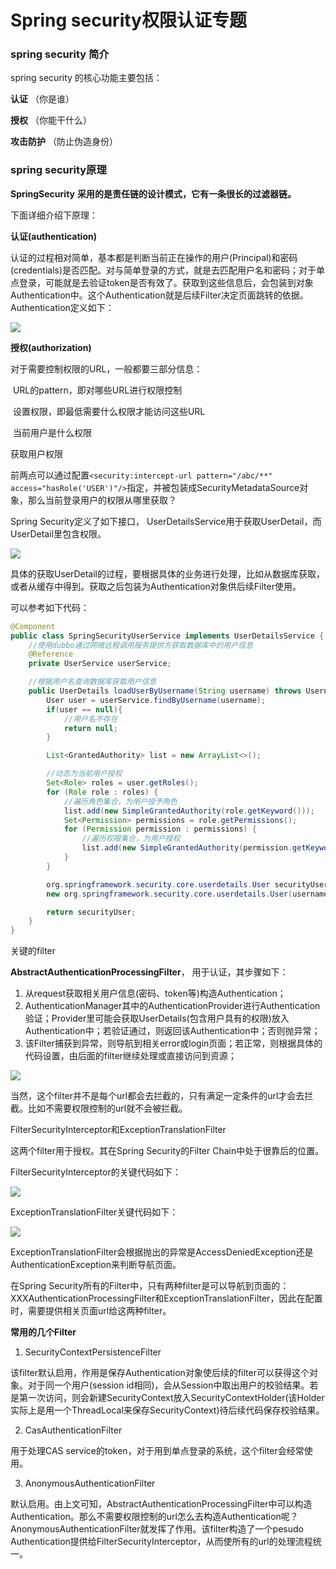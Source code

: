 # **Spring security权限认证专题**

### spring security 简介

spring security 的核心功能主要包括：

**认证** （你是谁）

**授权** （你能干什么）

**攻击防护** （防止伪造身份）

### spring security原理

**SpringSecurity** **采用的是责任链的设计模式，它有一条很长的过滤器链。**

下面详细介绍下原理：

**认证(authentication)**

认证的过程相对简单，基本都是判断当前正在操作的用户(Principal)和密码(credentials)是否匹配。对与简单登录的方式，就是去匹配用户名和密码；对于单点登录，可能就是去验证token是否有效了。获取到这些信息后，会包装到对象Authentication中。这个Authentication就是后续Filter决定页面跳转的依据。Authentication定义如下：

<img src="/img/spring-security.png">

**授权(authorization)**

对于需要控制权限的URL，一般都要三部分信息：

​	URL的pattern，即对哪些URL进行权限控制

​	设置权限，即最低需要什么权限才能访问这些URL

​	当前用户是什么权限

获取用户权限

前两点可以通过配置`<security:intercept-url pattern="/abc/**" access="hasRole('USER')"/>`指定，并被包装成SecurityMetadataSource对象，那么当前登录用户的权限从哪里获取？

Spring Security定义了如下接口， UserDetailsService用于获取UserDetail，而UserDetail里包含权限。

<img src="/img/spring-security-2.png">

具体的获取UserDetail的过程，要根据具体的业务进行处理，比如从数据库获取，或者从缓存中得到。获取之后包装为Authentication对象供后续Filter使用。

可以参考如下代码：

```java
@Component
public class SpringSecurityUserService implements UserDetailsService {
    //使用dubbo通过网络远程调用服务提供方获取数据库中的用户信息
    @Reference
    private UserService userService;

    //根据用户名查询数据库获取用户信息
    public UserDetails loadUserByUsername(String username) throws UsernameNotFoundException {
        User user = userService.findByUsername(username);
        if(user == null){
            //用户名不存在
            return null;
        }

        List<GrantedAuthority> list = new ArrayList<>();

        //动态为当前用户授权
        Set<Role> roles = user.getRoles();
        for (Role role : roles) {
            //遍历角色集合，为用户授予角色
            list.add(new SimpleGrantedAuthority(role.getKeyword()));
            Set<Permission> permissions = role.getPermissions();
            for (Permission permission : permissions) {
                //遍历权限集合，为用户授权
                list.add(new SimpleGrantedAuthority(permission.getKeyword()));
            }
        }

        org.springframework.security.core.userdetails.User securityUser =
        new org.springframework.security.core.userdetails.User(username,user.getPassword(),list);

        return securityUser;
    }
}
```

关键的filter

**AbstractAuthenticationProcessingFilter**， 用于认证，其步骤如下：

1.  从request获取相关用户信息(密码、token等)构造Authentication；
2. AuthenticationManager其中的AuthenticationProvider进行Authentication验证；Provider里可能会获取UserDetails(包含用户具有的权限)放入Authentication中；若验证通过，则返回该Authentication中；否则抛异常；
3. 该Filter捕获到异常，则导航到相关error或login页面；若正常，则根据具体的代码设置，由后面的filter继续处理或直接访问到资源；  

<img src="/img/spring-security-3.png">

当然，这个filter并不是每个url都会去拦截的，只有满足一定条件的url才会去拦截。比如不需要权限控制的url就不会被拦截。

FilterSecurityInterceptor和ExceptionTranslationFilter

这两个filter用于授权。其在Spring Security的Filter Chain中处于很靠后的位置。

FilterSecurityInterceptor的关键代码如下：

<img src="/img/spring-security-4.png">

ExceptionTranslationFilter关键代码如下：

<img src="/img/spring-security-5.png">

ExceptionTranslationFilter会根据抛出的异常是AccessDeniedException还是AuthenticationException来判断导航页面。

在Spring Security所有的Filter中，只有两种filter是可以导航到页面的：XXXAuthenticationProcessingFilter和ExceptionTranslationFilter，因此在配置时，需要提供相关页面url给这两种filter。

**常用的几个Filter**

1. SecurityContextPersistenceFilter

该filter默认启用，作用是保存Authentication对象使后续的filter可以获得这个对象。对于同一个用户(session id相同)，会从Session中取出用户的校验结果。若是第一次访问，则会新建SecurityContext放入SecurityContextHolder(该Holder实际上是用一个ThreadLocal来保存SecurityContext)待后续代码保存校验结果。

2. CasAuthenticationFilter

用于处理CAS service的token，对于用到单点登录的系统，这个filter会经常使用。

3. AnonymousAuthenticationFilter

默认启用。由上文可知，AbstractAuthenticationProcessingFilter中可以构造Authentication。那么不需要权限控制的url怎么去构造Authentication呢？AnonymousAuthenticationFilter就发挥了作用。该filter构造了一个pesudo Authentication提供给FilterSecurityInterceptor，从而使所有的url的处理流程统一。